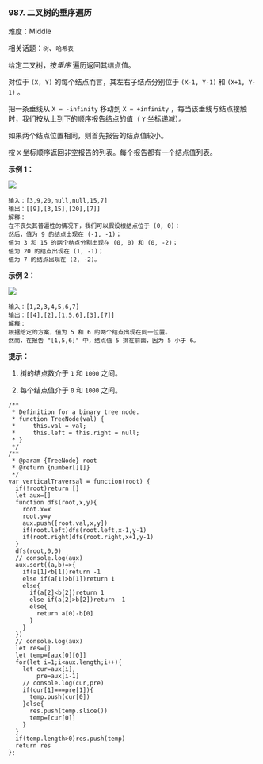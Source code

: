 ### 987. 二叉树的垂序遍历

难度：Middle

相关话题：`树`、`哈希表`

给定二叉树，按*垂序* 遍历返回其结点值。



对位于 `(X, Y)` 的每个结点而言，其左右子结点分别位于 `(X-1, Y-1)` 和 `(X+1, Y-1)` 。



把一条垂线从 `X = -infinity` 移动到 `X = +infinity` ，每当该垂线与结点接触时，我们按从上到下的顺序报告结点的值（  `Y` 坐标递减）。



如果两个结点位置相同，则首先报告的结点值较小。



按 `X` 坐标顺序返回非空报告的列表。每个报告都有一个结点值列表。







**示例 1：** 



![](https://assets.leetcode-cn.com/aliyun-lc-upload/uploads/2019/02/02/1236_example_1.PNG)




```
输入：[3,9,20,null,null,15,7]
输出：[[9],[3,15],[20],[7]]
解释：
在不丧失其普遍性的情况下，我们可以假设根结点位于 (0, 0)：
然后，值为 9 的结点出现在 (-1, -1)；
值为 3 和 15 的两个结点分别出现在 (0, 0) 和 (0, -2)；
值为 20 的结点出现在 (1, -1)；
值为 7 的结点出现在 (2, -2)。
```


**示例 2：** 



**![](https://assets.leetcode-cn.com/aliyun-lc-upload/uploads/2019/02/23/tree2.png)** 



```
输入：[1,2,3,4,5,6,7]
输出：[[4],[2],[1,5,6],[3],[7]]
解释：
根据给定的方案，值为 5 和 6 的两个结点出现在同一位置。
然而，在报告 "[1,5,6]" 中，结点值 5 排在前面，因为 5 小于 6。
```






**提示：** 




1. 树的结点数介于  `1` 和 `1000` 之间。

2. 每个结点值介于 `0` 和 `1000` 之间。




```
/**
 * Definition for a binary tree node.
 * function TreeNode(val) {
 *     this.val = val;
 *     this.left = this.right = null;
 * }
 */
/**
 * @param {TreeNode} root
 * @return {number[][]}
 */
var verticalTraversal = function(root) {
  if(!root)return []
  let aux=[]
  function dfs(root,x,y){
    root.x=x
    root.y=y
    aux.push([root.val,x,y])
    if(root.left)dfs(root.left,x-1,y-1)
    if(root.right)dfs(root.right,x+1,y-1)
  }
  dfs(root,0,0)
  // console.log(aux)
  aux.sort((a,b)=>{
    if(a[1]<b[1])return -1
    else if(a[1]>b[1])return 1
    else{
      if(a[2]<b[2])return 1
      else if(a[2]>b[2])return -1
      else{
        return a[0]-b[0]
      }
    }
  })
  // console.log(aux)
  let res=[]
  let temp=[aux[0][0]]
  for(let i=1;i<aux.length;i++){
    let cur=aux[i],
        pre=aux[i-1]
    // console.log(cur,pre)
    if(cur[1]===pre[1]){
      temp.push(cur[0])
    }else{
      res.push(temp.slice())
      temp=[cur[0]]
    }
  }
  if(temp.length>0)res.push(temp)
  return res
};
```


